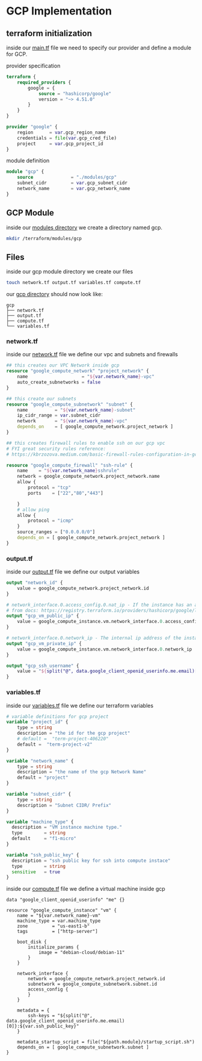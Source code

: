 GCP Implementation
==================

## terraform initialization
inside our [main.tf](../terraform/main.tf) file we need to specify our provider and define a module for GCP.

provider specification
```tf main.tf
terraform {
    required_providers {
        google = {
            source = "hashicorp/google"
            version = "~> 4.51.0"
        }
    }
}

provider "google" {
    region      = var.gcp_region_name
    credentials = file(var.gcp_cred_file)
    project     = var.gcp_project_id
}
```
module definition

```tf main.tf
module "gcp" {
    source              = "./modules/gcp"
    subnet_cidr         = var.gcp_subnet_cidr
    network_name        = var.gcp_network_name
}
```
## GCP Module 

inside our [modules directory](../terraform/modules/) we create a directory named gcp.
```sh
mkdir /terraform/modules/gcp
```

## Files
inside our gcp module directory we create our files 

```sh 
touch network.tf output.tf variables.tf compute.tf
```
our [gcp directory](../terraform/modules/gcp/) should now look like:
```tree
gcp
├── network.tf
├── output.tf
├── compute.tf
└── variables.tf
```
### network.tf
inside our [network.tf](../terraform/modules/gcp/network.tf) file we define our vpc and subnets and firewalls
```tf network.tf
## this creates our VPC Network inside gcp
resource "google_compute_network" "project_network" {
    name                    = "${var.network_name}-vpc"
    auto_create_subnetworks = false
}

## this create our subnets
resource "google_compute_subnetwork" "subnet" {
    name          = "${var.network_name}-subnet"
    ip_cidr_range = var.subnet_cidr
    network       = "${var.network_name}-vpc"
    depends_on    = [ google_compute_network.project_network ]
}

## this creates firewall rules to enable ssh on our gcp vpc
# FYI great security rules reference: 
# https://kbrzozova.medium.com/basic-firewall-rules-configuration-in-gcp-using-terraform-a87d268fa84f

resource "google_compute_firewall" "ssh-rule" {
    name    = "${var.network_name}sshrule"
    network = google_compute_network.project_network.name
    allow {
        protocol = "tcp"
        ports    = ["22","80","443"]

    }
    # allow ping
    allow {
        protocol = "icmp"
    }
    source_ranges = ["0.0.0.0/0"]
    depends_on = [ google_compute_network.project_network ]
}
```
### output.tf
inside our [output.tf](../terraform/modules/gcp/output.tf) file we define our output variables
```tf output.tf
output "network_id" {
    value = google_compute_network.project_network.id
}

# network_interface.0.access_config.0.nat_ip - If the instance has an access config, either the given external ip (in the nat_ip field) or the ephemeral (generated) ip (if you didn't provide one).
# from docs: https://registry.terraform.io/providers/hashicorp/google/latest/docs/resources/compute_instance#attributes-reference
output "gcp_vm_public_ip" {
    value = google_compute_instance.vm.network_interface.0.access_config.0.nat_ip
}

# network_interface.0.network_ip - The internal ip address of the instance, either manually or dynamically assigned.
output "gcp_vm_private_ip" {
    value = google_compute_instance.vm.network_interface.0.network_ip
}

output "gcp_ssh_username" {
    value = "${split("@", data.google_client_openid_userinfo.me.email)[0]}"
}
```
### variables.tf
inside our [variables.tf](../terraform/modules/gcp/variables.tf) file we define our terraform variables
```tf variables.tf
# variable definitions for gcp project 
variable "project_id" {
    type = string
    description = "the id for the gcp project"
    # default =  "term-project-406220"
    default =  "term-project-v2"
}

variable "network_name" {
    type = string
    description = "the name of the gcp Network Name"
    default = "project"
}

variable "subnet_cidr" {
    type = string
    description = "Subnet CIDR/ Prefix"
}

variable "machine_type" {
  description = "VM instance machine type."
  type        = string
  default     = "f1-micro"
}

variable "ssh_public_key" {
  description = "ssh public key for ssh into compute instace"
  type        = string
  sensitive   = true
}
```
inside our [compute.tf](../terraform/modules/gcp/compute.tf) file we define a virtual machine inside gcp
```
data "google_client_openid_userinfo" "me" {}

resource "google_compute_instance" "vm" {
    name = "${var.network_name}-vm"
    machine_type = var.machine_type
    zone         = "us-east1-b"
    tags         = ["http-server"]
    
    boot_disk {
        initialize_params {
            image = "debian-cloud/debian-11"
        }
    }

    network_interface {
        network = google_compute_network.project_network.id
        subnetwork = google_compute_subnetwork.subnet.id
        access_config {
        }
    }

    metadata = {
        ssh-keys = "${split("@", data.google_client_openid_userinfo.me.email)[0]}:${var.ssh_public_key}"
    }

    metadata_startup_script = file("${path.module}/startup_script.sh")
    depends_on = [ google_compute_subnetwork.subnet ]
}
```